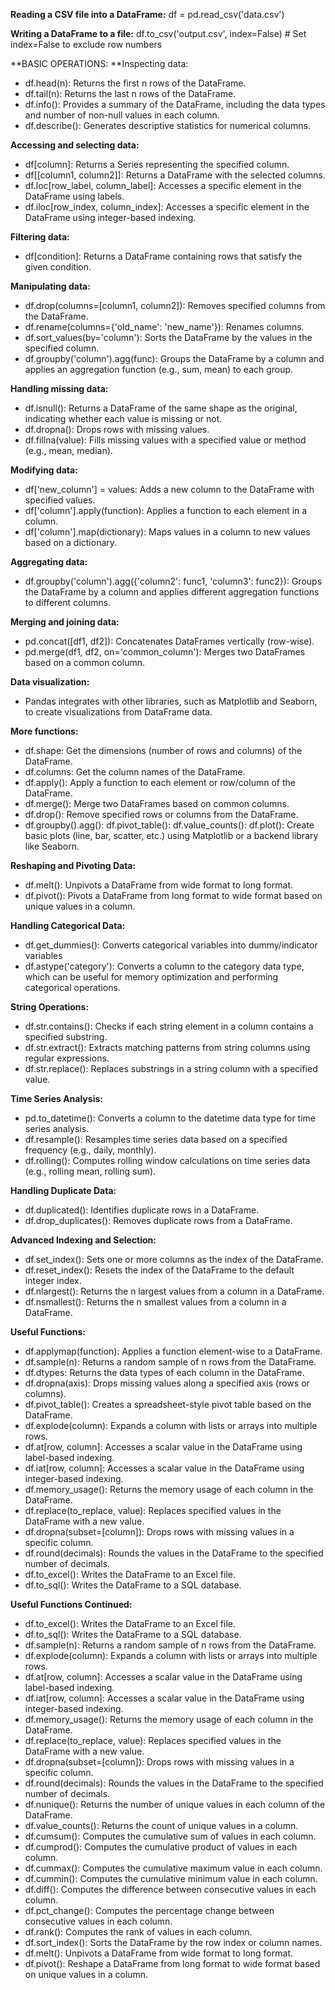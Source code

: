 **Reading a CSV file into a DataFrame:** df = pd.read_csv('data.csv')

**Writing a DataFrame to a file:** df.to_csv('output.csv', index=False) # Set index=False to exclude row numbers

**BASIC OPERATIONS:
**Inspecting data:
- df.head(n): Returns the first n rows of the DataFrame.
- df.tail(n): Returns the last n rows of the DataFrame.
- df.info(): Provides a summary of the DataFrame, including the data types and number of non-null values in each column.
- df.describe(): Generates descriptive statistics for numerical columns.

**Accessing and selecting data:**
- df[column]: Returns a Series representing the specified column.
- df[[column1, column2]]: Returns a DataFrame with the selected columns.
- df.loc[row_label, column_label]: Accesses a specific element in the DataFrame using labels.
- df.iloc[row_index, column_index]: Accesses a specific element in the DataFrame using integer-based indexing.

**Filtering data:**
- df[condition]: Returns a DataFrame containing rows that satisfy the given condition.

**Manipulating data:**
- df.drop(columns=[column1, column2]): Removes specified columns from the DataFrame.
- df.rename(columns={'old_name': 'new_name'}): Renames columns.
- df.sort_values(by='column'): Sorts the DataFrame by the values in the specified column.
- df.groupby('column').agg(func): Groups the DataFrame by a column and applies an aggregation function (e.g., sum, mean) to each group.

**Handling missing data:**
- df.isnull(): Returns a DataFrame of the same shape as the original, indicating whether each value is missing or not.
- df.dropna(): Drops rows with missing values.
- df.fillna(value): Fills missing values with a specified value or method (e.g., mean, median).

**Modifying data:**
- df['new_column'] = values: Adds a new column to the DataFrame with specified values.
- df['column'].apply(function): Applies a function to each element in a column.
- df['column'].map(dictionary): Maps values in a column to new values based on a dictionary.

**Aggregating data:**
- df.groupby('column').agg({'column2': func1, 'column3': func2}): Groups the DataFrame by a column and applies different aggregation functions to different columns.

**Merging and joining data:**
- pd.concat([df1, df2]): Concatenates DataFrames vertically (row-wise).
- pd.merge(df1, df2, on='common_column'): Merges two DataFrames based on a common column.

**Data visualization:**
- Pandas integrates with other libraries, such as Matplotlib and Seaborn, to create visualizations from DataFrame data.

**More functions:**
- df.shape: Get the dimensions (number of rows and columns) of the DataFrame.
- df.columns: Get the column names of the DataFrame.
- df.apply(): Apply a function to each element or row/column of the DataFrame.
- df.merge(): Merge two DataFrames based on common columns.
- df.drop(): Remove specified rows or columns from the DataFrame.
- df.groupby().agg(): df.pivot_table(): df.value_counts(): df.plot(): Create basic plots (line, bar, scatter, etc.) using Matplotlib or a backend library like Seaborn.

**Reshaping and Pivoting Data:**
- df.melt(): Unpivots a DataFrame from wide format to long format.
- df.pivot(): Pivots a DataFrame from long format to wide format based on unique values in a column.

**Handling Categorical Data:**
- df.get_dummies(): Converts categorical variables into dummy/indicator variables
- df.astype('category'): Converts a column to the category data type, which can be useful for memory optimization and performing categorical operations.

**String Operations:**
- df.str.contains(): Checks if each string element in a column contains a specified substring.
- df.str.extract(): Extracts matching patterns from string columns using regular expressions.
- df.str.replace(): Replaces substrings in a string column with a specified value.

**Time Series Analysis:**
- pd.to_datetime(): Converts a column to the datetime data type for time series analysis.
- df.resample(): Resamples time series data based on a specified frequency (e.g., daily, monthly).
- df.rolling(): Computes rolling window calculations on time series data (e.g., rolling mean, rolling sum).

**Handling Duplicate Data:**
- df.duplicated(): Identifies duplicate rows in a DataFrame.
- df.drop_duplicates(): Removes duplicate rows from a DataFrame.

**Advanced Indexing and Selection:**
- df.set_index(): Sets one or more columns as the index of the DataFrame.
- df.reset_index(): Resets the index of the DataFrame to the default integer index.
- df.nlargest(): Returns the n largest values from a column in a DataFrame.
- df.nsmallest(): Returns the n smallest values from a column in a DataFrame.

**Useful Functions:**
- df.applymap(function): Applies a function element-wise to a DataFrame.
- df.sample(n): Returns a random sample of n rows from the DataFrame.
- df.dtypes: Returns the data types of each column in the DataFrame.
- df.dropna(axis): Drops missing values along a specified axis (rows or columns).
- df.pivot_table(): Creates a spreadsheet-style pivot table based on the DataFrame.
- df.explode(column): Expands a column with lists or arrays into multiple rows.
- df.at[row, column]: Accesses a scalar value in the DataFrame using label-based indexing.
- df.iat[row, column]: Accesses a scalar value in the DataFrame using integer-based indexing.
- df.memory_usage(): Returns the memory usage of each column in the DataFrame.
- df.replace(to_replace, value): Replaces specified values in the DataFrame with a new value.
- df.dropna(subset=[column]): Drops rows with missing values in a specific column.
- df.round(decimals): Rounds the values in the DataFrame to the specified number of decimals.
- df.to_excel(): Writes the DataFrame to an Excel file.
- df.to_sql(): Writes the DataFrame to a SQL database.

**Useful Functions Continued:**
- df.to_excel(): Writes the DataFrame to an Excel file.
- df.to_sql(): Writes the DataFrame to a SQL database.
- df.sample(n): Returns a random sample of n rows from the DataFrame.
- df.explode(column): Expands a column with lists or arrays into multiple rows.
- df.at[row, column]: Accesses a scalar value in the DataFrame using label-based indexing.
- df.iat[row, column]: Accesses a scalar value in the DataFrame using integer-based indexing.
- df.memory_usage(): Returns the memory usage of each column in the DataFrame.
- df.replace(to_replace, value): Replaces specified values in the DataFrame with a new value.
- df.dropna(subset=[column]): Drops rows with missing values in a specific column.
- df.round(decimals): Rounds the values in the DataFrame to the specified number of decimals.
- df.nunique(): Returns the number of unique values in each column of the DataFrame.
- df.value_counts(): Returns the count of unique values in a column.
- df.cumsum(): Computes the cumulative sum of values in each column.
- df.cumprod(): Computes the cumulative product of values in each column.
- df.cummax(): Computes the cumulative maximum value in each column.
- df.cummin(): Computes the cumulative minimum value in each column.
- df.diff(): Computes the difference between consecutive values in each column.
- df.pct_change(): Computes the percentage change between consecutive values in each column.
- df.rank(): Computes the rank of values in each column.
- df.sort_index(): Sorts the DataFrame by the row index or column names.
- df.melt(): Unpivots a DataFrame from wide format to long format.
- df.pivot(): Reshape a DataFrame from long format to wide format based on unique values in a column.
